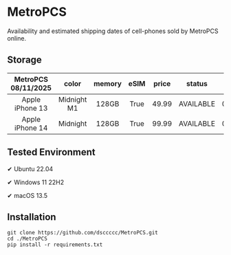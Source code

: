 # MetroPCS
Availability and estimated shipping dates of cell-phones sold by MetroPCS online.
## Storage
|MetroPCS 08/11/2025|color|memory|eSIM|price|status|shipping from|shipping to|
|:--:|:--:|:--:|:--:|:--:|:--:|:--:|:--:|
|Apple iPhone 13|Midnight M1|128GB|True|49.99|AVAILABLE|08/10/2025|08/18/2025|
|Apple iPhone 14|Midnight|128GB|True|99.99|AVAILABLE|08/10/2025|08/18/2025|

## Tested Environment
✔ Ubuntu 22.04

✔ Windows 11 22H2

✔ macOS 13.5
## Installation
```
git clone https://github.com/dsccccc/MetroPCS.git
cd ./MetroPCS
pip install -r requirements.txt
```
